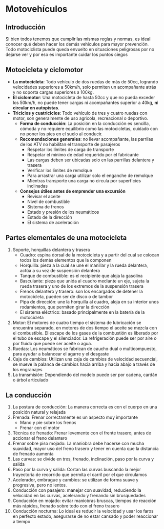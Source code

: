 # Motovehículos

## Introducción
Si bien todos tenemos que cumplir las mismas reglas y normas, es ideal conocer qué deben hacer los demás vehículos para mayor prevención. Todo motociclista puede queda envuelto en situaciones peligrosas por no dejarse ver y por eso es importante cuidar los puntos ciegos

## Motocicleta y ciclomotor
- **La motocicleta**: Todo vehículo de dos ruedas de más de 50cc, logrando velocidades superiores a 50km/h, solo permiten un acompañante atrás y no soporta cargas superiores a 100kg.
- **El ciclomotor**: Una motocicleta de hasta 50cc y que no pueda exceder los 50km/h, no puede tener cargas ni acompañantes superior a 40kg, **ni circular en autopistas**.
- **Triciclos y cuatriciclos**: Todo vehículo de tres y cuatro ruedas con motor, son generalmente de uso agricola, recreacional o deportivo.
    - **Forma de conducción**: La posición en la conducción es sencilla, cómoda y no requiere equilibrio como las motocicletas, cuidado con no poner los pies en el suelo al conducir.
    - **Recomendaciones generales**: no llevar acompañante, las parrilas de los ATV no habilitan el transporte de pasajeros
        - Respetar los límites de carga de transporte
        - Respetar el mínimo de edad requerido por el fabricante
        - Las cargas deben ser ubicadas solo en las parrillas delantera y trasera
        - Verificar los límites de remolque
        - Para arrastrar una carga utilizar solo el enganche de remolque
        - Mientras transporte una carga no circula por superficies inclinadas
    - **Consejos útiles antes de emprender una excursión**
        - Revisar el aceite
        - Nivel de combustible
        - Sistema de frenos
        - Estado y presión de los neumáticos
        - Estado de la dirección
        - El sistema de aceleración

## Partes elementales de una motocicleta
1. Soporte, horquillas delantera y trasera
    - Cuadro: espina dorsal de la motocicleta y a partir del cual se colocan todos los demás elementos que la componen
    - Horquilla: pieza a la cual se une el manillar y la rueda delantera, actúa a su vez de suspensión delantera
    - Tanque de combustible: es el recipiente que aloja la gasolina
    - Basculante: pieza que unida al cuadro mediante un eje, sujeta la rueda trasera y uno de los extremos de la suspensión trasera
    - Frenos delantero y trasero: son los encargados de detener la motocicleta, pueden ser de disco o de tambor
    - Pipa de dirección: une la horquilla al cuadro, aloja en su interior unos rodamientos, que permiten girar la dirección
    - El sistema eléctrico: basado principalmente en la batería de la motocicleta
2. Motor: El motores de cuatro tiempo el sistema de lubricación se encuentra separado, en motores de dos tiempo el aceite se mezcla con el combustible. El escape de los gases de la combustión es liberado por el tubo de escape y el silenciador. La refrigeración puede ser por aire o por fluido que puede ser aceite o agua.
3. Ruedas: Los neumáticos se fabrican de caucho dual o multicompuesto, para ayudar a balancear el agarre y el desgaste
4. Caja de cambios: Utilizan una caja de cambios de velocidad secuencial, se mueve la palanca de cambios hacia arriba y hacia abajo a través de los engranajes
5. La transmisión: Dependiendo del modelo puede ser por cadena, cardán o árbol articulado

## La conducción
1. La postura de conducción: La manera correcta es con el cuerpo en una posición natural y relajada
2. Frenada: Frenar correctamente es un aspecto muy importante
    - Mano y pie sobre los frenos
    - Frenar con el motor
3. Técnica de frenado: Frenar levemente con el frente trasero, antes de accionar el freno delantero
4. Frenar sobre piso mojado: La maniobra debe hacerse con mucha suavidad, mayor uso del freno trasero y tener en cuenta que la distancia de frenado aumenta
5. Las curvas: se divide en tres, frenado, inclinación, paso por la curva y salida
6. Paso por la curva y salida: Cortan las curvas buscando la mejor trayectoria de recorrido que permita el carril por el que circulamos
7. Acelerador, embrague y cambios: se utilizan de forma suave y progresiva, pero no lentos.
8. Conducción con pasajero: manejar con suavidad, reduciendo la velocidad en las curvas, acelerando y frenando sin brusquedades
9. Conducción en mojado: evitar maniobras bruscas, tiempos de reacción más rápidos, frenado sobre todo con el freno trasero
10. Conducción nocturna: Lo ideal es reducir la velocidad y usar los faros en perfecto estado, asegurarse de no estar cansado y poder reaccionar a tiempo